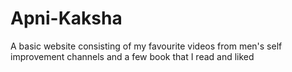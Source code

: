 # Apni-Kaksha


A basic website consisting of my favourite videos from men's self improvement channels and a few book that I read and liked
